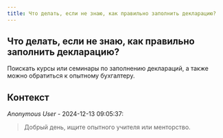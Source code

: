 ```yaml
---
title: Что делать, если не знаю, как правильно заполнить декларацию?
---
```


## Что делать, если не знаю, как правильно заполнить декларацию?

Поискать курсы или семинары по заполнению деклараций, а также можно обратиться к опытному бухгалтеру.

## Контекст

_Anonymous User_ - 2024-12-13 09:05:37:

> Добрый день, ищите опытного учителя или менторство.

